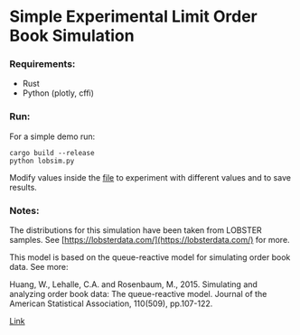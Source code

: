 # Simple Experimental Limit Order Book Simulation

### Requirements:
   * Rust
   * Python (plotly, cffi)
   
### Run:
For a simple demo run:

```
cargo build --release
python lobsim.py
```

Modify values inside the [file](lobsim.py) to experiment with different values and to
save results.

### Notes:

The distributions for this simulation have been taken from LOBSTER samples. 
See [https://lobsterdata.com/](https://lobsterdata.com/) for more.

This model is based on the queue-reactive model for simulating order book data. 
See more:

Huang, W., Lehalle, C.A. and Rosenbaum, M., 2015. Simulating and analyzing order book data: The queue-reactive model. Journal of the American Statistical Association, 110(509), pp.107-122.

[Link](https://arxiv.org/abs/1312.0563)
